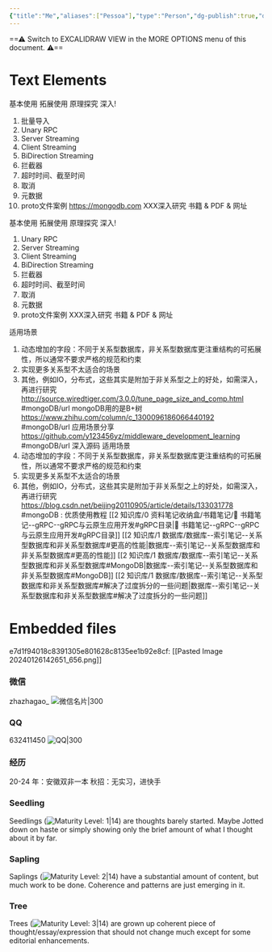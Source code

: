 ```yaml
---
{"title":"Me","aliases":["Pessoa"],"type":"Person","dg-publish":true,"dg-note-icon":2,"tags":["person","person/writer"],"updated":"2024-02-07T13:44:00","created":"2024-02-07T11:36:37","dg-path":"Me/My Contact.md","dgPassFrontmatter":true,"noteIcon":2,"permalink":"/Me/My Contact/"}
---
```



<div class="transclusion internal-embed is-loaded"><div class="markdown-embed">




==⚠  Switch to EXCALIDRAW VIEW in the MORE OPTIONS menu of this document. ⚠==


# Text Elements
基本使用 
拓展使用 
原理探究 
深入! 
1. 批量导入 
1. Unary RPC 
2. Server Streaming 
3. Client Streaming 
4. BiDirection Streaming 
1. 拦截器 
2. 超时时间、截至时间 
3. 取消 
4. 元数据 
1. proto文件案例 
https://mongodb.com 
XXX深入研究 
书籍 & PDF & 网址
 
基本使用 
拓展使用 
原理探究 
深入! 
1. Unary RPC 
2. Server Streaming 
3. Client Streaming 
4. BiDirection Streaming 
1. 拦截器 
2. 超时时间、截至时间 
3. 取消 
4. 元数据 
1. proto文件案例 
XXX深入研究 
书籍 & PDF & 网址
 
适用场景 
1. 动态增加的字段：不同于关系型数据库，非关系型数据库更注重结构的可拓展性，所以通常不要求严格的规范和约束
2. 实现更多关系型不太适合的场景
3. 其他，例如IO，分布式，这些其实是附加于非关系型之上的好处，如需深入，再进行研究 
http://source.wiredtiger.com/3.0.0/tune_page_size_and_comp.html
#mongoDB/url mongoDB用的是B+树 
https://www.zhihu.com/column/c_1300096186066440192
#mongoDB/url 应用场景分享 
https://github.com/y123456yz/middleware_development_learning
#mongoDB/url 深入源码 
适用场景 
1. 动态增加的字段：不同于关系型数据库，非关系型数据库更注重结构的可拓展性，所以通常不要求严格的规范和约束
2. 实现更多关系型不太适合的场景
3. 其他，例如IO，分布式，这些其实是附加于非关系型之上的好处，如需深入，再进行研究 
https://blog.csdn.net/beijing20110905/article/details/133031778
   #mongoDB : 优质使用教程 
[[2 知识库/0 资料笔记收纳盒/书籍笔记/📑 书籍笔记--gRPC--gRPC与云原生应用开发#gRPC目录\|📑 书籍笔记--gRPC--gRPC与云原生应用开发#gRPC目录]] 
[[2 知识库/1 数据库/数据库--索引笔记--关系型数据库和非关系型数据库#更高的性能\|数据库--索引笔记--关系型数据库和非关系型数据库#更高的性能]] 
[[2 知识库/1 数据库/数据库--索引笔记--关系型数据库和非关系型数据库#MongoDB\|数据库--索引笔记--关系型数据库和非关系型数据库#MongoDB]] 
[[2 知识库/1 数据库/数据库--索引笔记--关系型数据库和非关系型数据库#解决了过度拆分的一些问题\|数据库--索引笔记--关系型数据库和非关系型数据库#解决了过度拆分的一些问题]] 

# Embedded files
e7d1f94018c8391305e801628c8135ee1b92e8cf: [[Pasted Image 20240126142651_656.png]]



</div></div>


### 微信
zhazhagao_ 
![微信名片|300](https://s2.loli.net/2024/02/07/6KhGUrWP3Hk7b1o.jpg)



### QQ
632411450
![QQ|300](https://s2.loli.net/2024/02/07/MRwYpnmaqzV2JjP.jpg)


### 经历 
20-24 年：安徽双非一本
秋招：无实习，进快手



### Seedling
Seedlings (![Maturity Level: 1|14](https://hermitage.utsob.me/img/tree-1.svg)) are thoughts barely started. Maybe Jotted down on haste or simply showing only the brief amount of what I thought about it by far.

### Sapling
Saplings (![Maturity Level: 2|14](https://hermitage.utsob.me/img/tree-2.svg)) have a substantial amount of content, but much work to be done. Coherence and patterns are just emerging in it.

### Tree
Trees (![Maturity Level: 3|14](https://hermitage.utsob.me/img/tree-3.svg)) are grown up coherent piece of thought/essay/expression that should not change much except for some editorial enhancements.